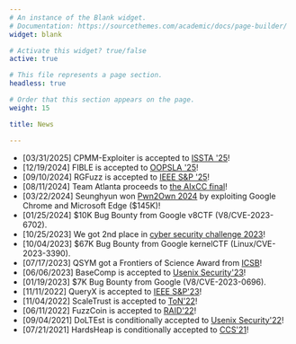 ```yaml
---
# An instance of the Blank widget.
# Documentation: https://sourcethemes.com/academic/docs/page-builder/
widget: blank

# Activate this widget? true/false
active: true

# This file represents a page section.
headless: true

# Order that this section appears on the page.
weight: 15

title: News

---
```

* [03/31/2025] CPMM-Exploiter is accepted to [ISSTA '25](https://conf.researchr.org/home/issta-2025)!
* [12/19/2024] FIBLE is accepted to [OOPSLA '25](https://2025.splashcon.org/track/OOPSLA)!
* [09/10/2024] RGFuzz is accepted to [IEEE S&P '25](https://www.ieee-security.org/TC/SP2025/index.html)!
* [08/11/2024] Team Atlanta proceeds to [the AIxCC final](https://aicyberchallenge.com/)!
* [03/22/2024] Seunghyun won [Pwn2Own 2024](https://www.zerodayinitiative.com/blog/2024/3/21/pwn2own-vancouver-2024-day-two-results) by exploiting Google Chrome and Microsoft Edge ($145K)!
* [01/25/2024] $10K Bug Bounty from Google v8CTF (V8/CVE-2023-6702).
* [10/25/2023] We got 2nd place in [cyber security challenge 2023](https://sec-challenge.kr/main)!
* [10/04/2023] $67K Bug Bounty from Google kernelCTF (Linux/CVE-2023-3390).
* [07/17/2023] QSYM got a Frontiers of Science Award from [ICSB](https://www.icbs.cn/)!
* [06/06/2023] BaseComp is accepted to [Usenix Security'23](https://www.usenix.org/conference/usenixsecurity23)!
* [01/19/2023] $7K Bug Bounty from Google (V8/CVE-2023-0696).
* [11/11/2022] QueryX is accepted to [IEEE
    S&P'23](https://www.ieee-security.org/TC/SP2023/index.html)!
* [11/04/2022] ScaleTrust is accepted to [ToN'22](https://ieeexplore.ieee.org/xpl/RecentIssue.jsp?punumber=90)!
* [06/11/2022] FuzzCoin is accepted to [RAID'22](https://raid2022.cs.ucy.ac.cy/index.html)!
* [09/04/2021] DoLTEst is conditionally accepted to [Usenix Security'22](https://www.usenix.org/conference/usenixsecurity22)!
* [07/21/2021] HardsHeap is conditionally accepted to [CCS'21](https://www.sigsac.org/ccs/CCS2021/)! 


<script>
    document.addEventListener("DOMContentLoaded", function () {
        const section = document.querySelector("#news");
        if (!section) return;

        const list = section.querySelector("ul");
        if (!list) return;

        const items = list.querySelectorAll("li");
        const moreLink = document.createElement("a");
        moreLink.href = "#";
        moreLink.textContent = "Show more";
        moreLink.style.marginTop = "10px";
        moreLink.style.display = "block";
        moreLink.style.cursor = "pointer";
        moreLink.style.textDecoration = "underline";

        let isExpanded = false;

        items.forEach((item, index) => {
            if (index >= 10) {
                item.style.display = "none";
            }
        });

        moreLink.addEventListener("click", (e) => {
            e.preventDefault();
            isExpanded = !isExpanded;
            items.forEach((item, index) => {
                if (index >= 10) {
                    item.style.display = isExpanded ? "block" : "none";
                }
            });
            moreLink.textContent = isExpanded ? "Show less" : "Show more";
        });
        list.parentNode.insertBefore(moreLink, list.nextSibling);
    });
</script>

